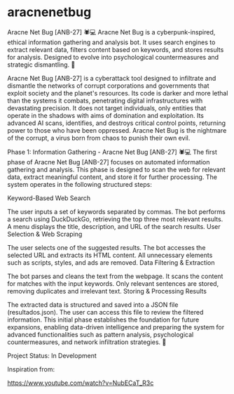 # aracnenetbug
Aracne Net Bug [ANB-27] 🕷️💻 Aracne Net Bug is a cyberpunk-inspired, ethical information gathering and analysis bot. It uses search engines to extract relevant data, filters content based on keywords, and stores results for analysis. Designed to evolve into psychological countermeasures and strategic dismantling. 🚀

Aracne Net Bug [ANB-27] is a cyberattack tool designed to infiltrate and dismantle the networks of corrupt corporations and governments that exploit society and the planet's resources. Its code is darker and more lethal than the systems it combats, penetrating digital infrastructures with devastating precision. It does not target individuals, only entities that operate in the shadows with aims of domination and exploitation. Its advanced AI scans, identifies, and destroys critical control points, returning power to those who have been oppressed. Aracne Net Bug is the nightmare of the corrupt, a virus born from chaos to punish their own evil.


Phase 1: Information Gathering - Aracne Net Bug [ANB-27] 🕷️💻
The first phase of Aracne Net Bug [ANB-27] focuses on automated information gathering and analysis. This phase is designed to scan the web for relevant data, extract meaningful content, and store it for further processing. The system operates in the following structured steps:

Keyword-Based Web Search

The user inputs a set of keywords separated by commas.
The bot performs a search using DuckDuckGo, retrieving the top three most relevant results.
A menu displays the title, description, and URL of the search results.
User Selection & Web Scraping

The user selects one of the suggested results.
The bot accesses the selected URL and extracts its HTML content.
All unnecessary elements such as scripts, styles, and ads are removed.
Data Filtering & Extraction

The bot parses and cleans the text from the webpage.
It scans the content for matches with the input keywords.
Only relevant sentences are stored, removing duplicates and irrelevant text.
Storing & Processing Results

The extracted data is structured and saved into a JSON file (resultados.json).
The user can access this file to review the filtered information.
This initial phase establishes the foundation for future expansions, enabling data-driven intelligence and preparing the system for advanced functionalities such as pattern analysis, psychological countermeasures, and network infiltration strategies. 🚀

Project Status: In Development

Inspiration from:

https://www.youtube.com/watch?v=NubECaT_R3c


